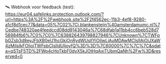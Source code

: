 🛰 Webhook voor feedback (test): https://eur04.safelinks.protection.outlook.com/?url=https%3A%2F%2Fwebhook.site%2F2f4562ec-11b3-4ef8-9280-a1cf8d1cec77&data=05%7C02%7Cj.blankensteijn%40amsterdamumc.nl%7Cedbe748320ae4feedccd08dd9143046a%7C68dfab1a11bb4cc6beb528d756984fb6%7C0%7C0%7C638826439798827946%7CUnknown%7CTWFpbGZsb3d8eyJFbXB0eU1hcGkiOnRydWUsIlYiOiIwLjAuMDAwMCIsIlAiOiJXaW4zMiIsIkFOIjoiTWFpbCIsIldUIjoyfQ%3D%3D%7C60000%7C%7C%7C&sdata=qSTsF5TD%2FWp4cHoTkbF0dyX5kJOtHqAxiTUbmQaNh%2Fw%3D&reserved=0

